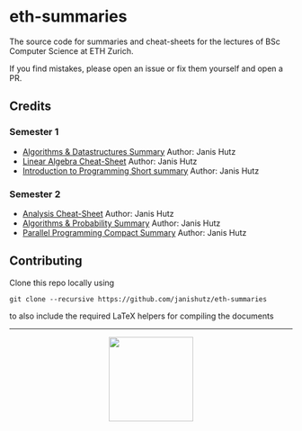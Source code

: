 # eth-summaries
The source code for summaries and cheat-sheets for the lectures of BSc Computer Science at ETH Zurich.

If you find mistakes, please open an issue or fix them yourself and open a PR.

## Credits
### Semester 1
- [Algorithms & Datastructures Summary](./semester1/algorithms-and-datastructures/ad-janishutz.pdf) Author: Janis Hutz
- [Linear Algebra Cheat-Sheet](./semester1/linear-algebra/linAlg-janishutz.pdf) Author: Janis Hutz
- [Introduction to Programming Short summary](./semester1/eprog/eprog-janishutz.pdf) Author: Janis Hutz

### Semester 2
- [Analysis Cheat-Sheet](./semester2/analysis-i/cheat-sheet.pdf) Author: Janis Hutz
- [Algorithms & Probability Summary](./semester2/algorithms-and-probability/aw-summary.pdf) Author: Janis Hutz
- [Parallel Programming Compact Summary](./semester2/parallel-programming-compact/pprog-compact-summary.pdf) Author: Janis Hutz


## Contributing
Clone this repo locally using
```
git clone --recursive https://github.com/janishutz/eth-summaries
```
to also include the required LaTeX helpers for compiling the documents

---

<div id="donate" align="center">
    <a href="https://store.janishutz.com/donate" target="_blank"><img src="https://store-cdn.janishutz.com/static/support-me.jpg" width="150px"></a>
</div>
